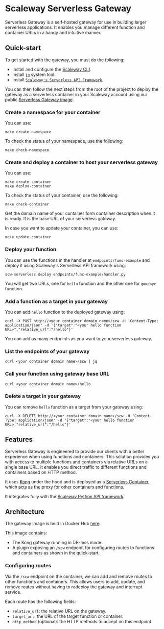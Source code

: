 # Scaleway Serverless Gateway

Serverless Gateway is a self-hosted gateway for use in building larger serverless applications. It enables you manage different function and container URLs in a handy and intuitive manner.

## Quick-start

To get started with the gateway, you must do the following:

- Install and configure the [Scaleway CLI](https://github.com/scaleway/scaleway-cli).
- Install [`jq`](https://stedolan.github.io/jq/download/) system tool.
- Install [`Scaleway's Serverless API Framework`](https://github.com/scaleway/serverless-api-project).

You can then follow the next steps from the root of the project to deploy the gateway as a serverless container in your Scaleway account using our public [Serverless Gateway image](link-to-public-gw-image).

### Create a namespace for your container 
You can use:
```
make create-namespace
```

To check the status of your namespace, use the following:
```
make check-namespace
```

### Create and deploy a container to host your serverless gateway
You can use:
```
make create-container
make deploy-container
```
To check the status of your container, use the following:
```
make check-container
```
Get the domain name of your container form container description when it is ready. It is the base URL of your serverless gateway.

In case you want to update your container, you can use:
```
make update-container
```

### Deploy your function
You can use the functions in the handler at `endpoints/func-example` and deploy it using Scaleway's Serverless API framework using:
```
scw-serverless deploy endpoints/func-example/handler.py
```
You will get two URLs, one for `hello` function and the other one for `goodbye` function.

### Add a function as a target in your gateway
You can add `hello` function to the deployed gateway using:
```
curl -X POST http://<your container domain name>/scw -H 'Content-Type: application/json' -d '{"target":"<your hello function URL>","relative_url":"/hello"}'
```
You can add as many endpoints as you want to your serverless gateway.

### List the endpoints of your gateway
```
curl <your container domain name>/scw | jq
```

### Call your function using gateway base URL
```
curl <your container domain name>/hello
```

### Delete a target in your gateway
You can remove `hello` function as a target from your gateway using:
```
curl -X DELETE http://<your container domain name>/scw -H 'Content-Type: application/json' -d '{"target":"<your hello function URL>,"relative_url":"/hello"}'
```

## Features

Serverless Gateway is engineered to provide our clients with a better experience when using functions and containers. This solution provides you with access to multiple functions and containers via relative URLs on a single base URL. It enables you direct traffic to different functions and containers based on HTTP method.

It uses [Kong](https://konghq.com/) under the hood and is deployed as a [Serverless Container](https://www.scaleway.com/en/serverless-containers/), which acts as the proxy for other containers and functions.

It integrates fully with the [Scaleway Python API framework](https://github.com/scaleway/serverless-api-project).

## Architecture

The gateway image is held in Docker Hub [here](https://hub.docker.com/r/shillakerscw/scw-sls-gw).

This image contains:

- The Kong gateway running in DB-less mode.
- A plugin exposing an `/scw` endpoint for configuring routes to functions and containers as shown in the quick-start.

### Configuring routes

Via the `/scw` endpoint on the container, we can add and remove routes to other functions and containers. This allows users to add, update, and remove routes without having to redeploy the gateway and interrupt service.

Each route has the following fields:

- `relative_url`: the relative URL on the gateway.
- `target_url`: the URL of the target function or container.
- `http_method` (optional): the HTTP methods to accept on this endpoint.
